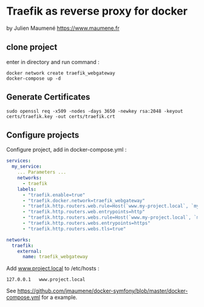 # Traefik as reverse proxy for docker

by Julien Maumené https://www.maumene.fr

clone project
--------------

enter in directory and run command :
```shell script
docker network create traefik_webgateway
docker-compose up -d
```

Generate Certificates
----------------------
```shell script
sudo openssl req -x509 -nodes -days 3650 -newkey rsa:2048 -keyout certs/traefik.key -out certs/traefik.crt
```


Configure projects
------------------

Configure project, add in docker-compose.yml :

```yaml
services:
  my_service:
    ... Parameters ...
    networks:
      - traefik
    labels:
      - "traefik.enable=true"
      - "traefik.docker.network=traefik_webgateway"
      - "traefik.http.routers.web.rule=Host(`www.my-project.local`, `myproject-local`)"
      - "traefik.http.routers.web.entrypoints=http"
      - "traefik.http.routers.webs.rule=Host(`www.my-project.local`, `myproject.local`)"
      - "traefik.http.routers.webs.entrypoints=https"
      - "traefik.http.routers.webs.tls=true"

networks:
  traefik:
    external:
      name: traefik_webgateway
``` 

Add www.project.local to /etc/hosts :

```text
127.0.0.1	www.project.local
```

See https://github.com/jmaumene/docker-symfony/blob/master/docker-compose.yml for a example.
 
